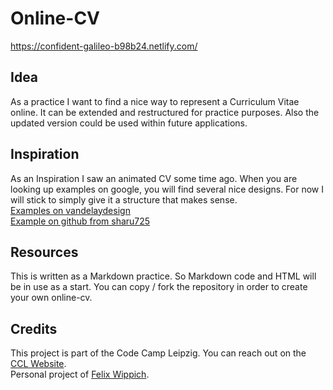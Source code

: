 # Online-CV
https://confident-galileo-b98b24.netlify.com/

## Idea
As a practice I want to find a nice way to represent a Curriculum Vitae online. It can be extended and restructured for practice purposes. Also the updated version could be used within future applications.

## Inspiration
As an Inspiration I saw an animated CV some time ago. When you are looking up examples on google, you will find several nice designs. For now I will stick to simply give it a structure that makes sense.  
[Examples on vandelaydesign](https://www.vandelaydesign.com/creative-resume-cv-examples/)  
[Example on github from sharu725](https://github.com/sharu725/online-cv)

## Resources
This is written as a Markdown practice. So Markdown code and HTML will be in use as a start. You can copy / fork the repository in order to create your own online-cv.

## Credits
This project is part of the Code Camp Leipzig. You can reach out on the [CCL Website](codecampleipzig.de).  
Personal project of [Felix Wippich](felix.wippich@me.com). 